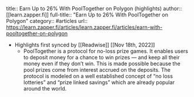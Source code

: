 title:: Earn Up to 26% With PoolTogether on Polygon (highlights)
author:: [[learn.zapper.fi]]
full-title:: "Earn Up to 26% With PoolTogether on Polygon"
category:: #articles
url:: https://learn.zapper.fi/articles/learn.zapper.fi/articles/earn-with-pooltogether-on-polygon

- Highlights first synced by [[Readwise]] [[Nov 18th, 2022]]
	- PoolTogether is a protocol for no-loss prize games. It enables users to deposit money for a chance to win prizes — and keep all their money even if they don’t win. This is made possible because the pool prizes come from interest accrued on the deposits. The protocol is modeled on a well established concept of “no loss lotteries” and “prize linked savings” which are already popular around the world.